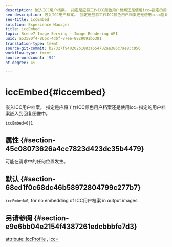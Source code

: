 ```yaml
---
description: 嵌入ICC用户档案。 指定是应将工作ICC颜色用户档案还是使用icc=指定的用户档案嵌入到回复图像中。
seo-description: 嵌入ICC用户档案。 指定是应将工作ICC颜色用户档案还是使用icc=指定的用户档案嵌入到回复图像中。
seo-title: iccEmbed
solution: Experience Manager
title: iccEmbed
topic: Scene7 Image Serving - Image Rendering API
uuid: a53580f4-86bc-4dbf-87ee-8829091b6381
translation-type: tm+mt
source-git-commit: b27327f940202b1883a654702aa386c7ae83c856
workflow-type: tm+mt
source-wordcount: '94'
ht-degree: 4%

---
```



# iccEmbed{#iccembed}

嵌入ICC用户档案。 指定是应将工作ICC颜色用户档案还是使用icc=指定的用户档案嵌入到回复图像中。

`iccEmbed=0|1`

## 属性 {#section-45c08073626a4cc7823d423dc35b4479}

可能在请求中的任何位置发生。

## 默认 {#section-68ed1f0c68dc46b58972804799c277b7}

`iccEmbed=0`, for no embedding of ICC用户档案 in output images.

## 另请参阅 {#section-e9e6bb04e2154f4387261edcbbbfe7d3}

[attribute::IccProfile](../../../../../ir-api/material-cat/image-rendering-api-ref/c-ir-material-catalog/c-ir-attributes-reference/r-ir-iccprofilegray.md#reference-712f1d0dcca748df9aaf495681bb39e6) ,  [icc=](../../../../../ir-api/http-protocol/image-rendering-api-ref/c-ir-http-protocol-ref/c-ir-http-protocol-command-reference/r-ir-icc.md#reference-86a2fff3cef24982ad2063d977a16e06)
